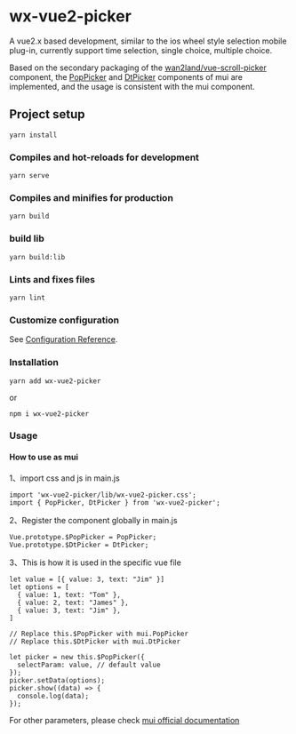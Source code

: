 # wx-vue2-picker

A vue2.x based development, similar to the ios wheel style selection mobile plug-in, currently support time selection, single choice, multiple choice.

Based on the secondary packaging of the [wan2land/vue-scroll-picker](https://github.com/wan2land/vue-scroll-picker/tree/0.x-vue2) component, the [PopPicker](https://www.dcloud.io/hellomui/examples/picker.html) and [DtPicker](https://www.dcloud.io/hellomui/examples/dtpicker.html) components of mui are implemented, and the usage is consistent with the mui component.


## Project setup
```
yarn install
```

### Compiles and hot-reloads for development
```
yarn serve
```

### Compiles and minifies for production
```
yarn build
```
### build lib
```
yarn build:lib
```

### Lints and fixes files
```
yarn lint
```

### Customize configuration
See [Configuration Reference](https://cli.vuejs.org/config/).


### Installation
```
yarn add wx-vue2-picker
```
or
```
npm i wx-vue2-picker
```
### Usage
#### How to use as mui
1、import css and js in main.js
```
import 'wx-vue2-picker/lib/wx-vue2-picker.css';
import { PopPicker, DtPicker } from 'wx-vue2-picker';
```

2、Register the component globally in main.js
```
Vue.prototype.$PopPicker = PopPicker;
Vue.prototype.$DtPicker = DtPicker;
```

3、This is how it is used in the specific vue file
```
let value = [{ value: 3, text: "Jim" }]
let options = [
  { value: 1, text: "Tom" },
  { value: 2, text: "James" },
  { value: 3, text: "Jim" },
]

// Replace this.$PopPicker with mui.PopPicker
// Replace this.$DtPicker with mui.DtPicker

let picker = new this.$PopPicker({
  selectParam: value, // default value
});
picker.setData(options);
picker.show((data) => {
  console.log(data);
});
```
For other parameters, please check [mui official documentation](https://dev.dcloud.net.cn/mui/ui/#picker)

